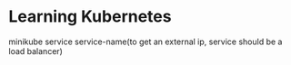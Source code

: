 # Learning Kubernetes
minikube service service-name(to get an external ip, service should be a load balancer)